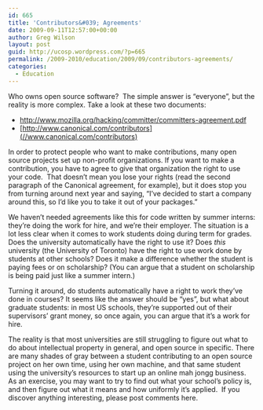 ```yaml
---
id: 665
title: 'Contributors&#039; Agreements'
date: 2009-09-11T12:57:00+00:00
author: Greg Wilson
layout: post
guid: http://ucosp.wordpress.com/?p=665
permalink: /2009-2010/education/2009/09/contributors-agreements/
categories:
  - Education
---
```

Who owns open source software?  The simple answer is &#8220;everyone&#8221;, but the reality is more complex. Take a look at these two documents:

  * <http://www.mozilla.org/hacking/committer/committers-agreement.pdf>
  * [http://www.canonical.com/contributors](//www.canonical.com/contributors)

In order to protect people who want to make contributions, many open source projects set up non-profit organizations. If you want to make a contribution, you have to agree to give that organization the right to use your code.  That doesn&#8217;t mean you lose your rights (read the second paragraph of the Canonical agreement, for example), but it does stop you from turning around next year and saying, &#8220;I&#8217;ve decided to start a company around this, so I&#8217;d like you to take it out of your packages.&#8221;

We haven&#8217;t needed agreements like this for code written by summer interns: they&#8217;re doing the work for hire, and we&#8217;re their employer. The situation is a lot less clear when it comes to work students doing during term for grades. Does the university automatically have the right to use it? Does _this_ university (the University of Toronto) have the right to use work done by students at other schools? Does it make a difference whether the student is paying fees or on scholarship? (You can argue that a student on scholarship is being paid just like a summer intern.)

Turning it around, do students automatically have a right to work they&#8217;ve done in courses? It seems like the answer should be &#8220;yes&#8221;, but what about graduate students: in most US schools, they&#8217;re supported out of their supervisors&#8217; grant money, so once again, you can argue that it&#8217;s a work for hire.

The reality is that most universities are still struggling to figure out what to do about intellectual property in general, and open source in specific. There are many shades of gray between a student contributing to an open source project on her own time, using her own machine, and that same student using the university&#8217;s resources to start up an online mah jongg business.  As an exercise, you may want to try to find out what your school&#8217;s policy is, and then figure out what it means and how uniformly it&#8217;s applied.  If you discover anything interesting, please post comments here.